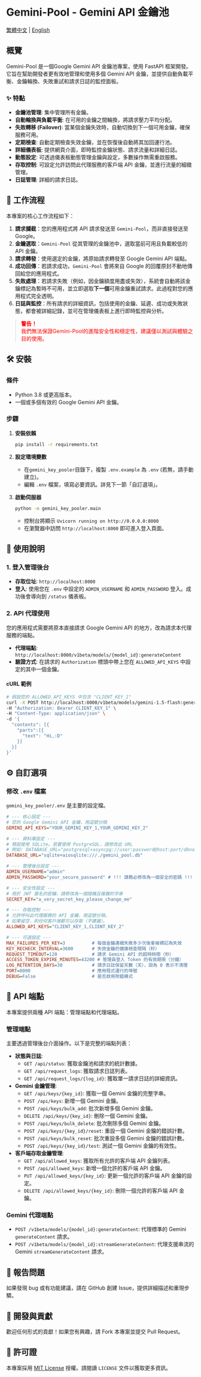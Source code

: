 # Gemini-Pool - Gemini API 金鑰池

[繁體中文](README.md) | [English](README_EN.md)

## 概覽

Gemini-Pool 是一個Google Gemini API 金鑰池專案，使用 FastAPI 框架開發。它旨在幫助開發者更有效地管理和使用多個 Gemini API 金鑰，並提供自動負載平衡、金鑰輪換、失敗重試和請求日誌的監控面板。

### ✨ 特點
- **金鑰池管理**: 集中管理所有金鑰。
- **自動輪換與負載平衡**: 在可用的金鑰之間輪換，將請求壓力平均分配。
- **失敗轉移 (Failover)**: 當某個金鑰失效時，自動切換到下一個可用金鑰，確保服務可用。
- **定期檢查**: 自動定期檢查失效金鑰，並在恢復後自動將其加回運行池。
- **詳細儀表板**: 提供網頁介面，即時監控金鑰狀態、請求流量和詳細日誌。
- **動態設定**: 可透過儀表板動態管理金鑰與設定，多數操作無需重啟服務。
- **存取控制**: 可設定允許訪問此代理服務的客戶端 API 金鑰，並進行流量的細緻管理。
- **日誌管理**: 詳細的請求日誌。

## 🚀 工作流程

本專案的核心工作流程如下：

1.  **請求攔截**：您的應用程式將 API 請求發送至 `Gemini-Pool`，而非直接發送至 Google。
2.  **金鑰選取**：`Gemini-Pool` 從其管理的金鑰池中，選取當前可用且負載較低的 API 金鑰。
3.  **請求轉發**：使用選定的金鑰，將原始請求轉發至 Google Gemini API 端點。
4.  **成功回傳**：若請求成功，`Gemini-Pool` 會將來自 Google 的回覆原封不動地傳回給您的應用程式。
5.  **失敗處理**：若請求失敗（例如，因金鑰額度用盡或失效），系統會自動將該金鑰標記為暫時不可用，並立即選取**下一個**可用金鑰重試請求。此過程對您的應用程式完全透明。
6.  **日誌與監控**：所有請求的詳細資訊，包括使用的金鑰、延遲、成功或失敗狀態，都會被詳細記錄，並可在管理儀表板上進行即時監控與分析。



<blockquote style="color: red;">
  <p><strong>警告！</strong><br>
  我們無法保證Gemini-Pool的進階安全性和穩定性，建議僅以測試與體驗之目的使用。</p>
</blockquote>


## 🛠️ 安裝

### 條件
- Python 3.8 或更高版本。
- 一個或多個有效的 Google Gemini API 金鑰。

### 步驟
1. **安裝依賴**
   ```bash
   pip install -r requirements.txt
   ```

2. **設定環境變數**
   - 在`gemini_key_pooler`目錄下，複製 `.env.example` 為 `.env` (若無，請手動建立)。
   - 編輯 `.env` 檔案，填寫必要資訊。詳見下一節「自訂選項」。

4. **啟動伺服器**
   ```bash
   python -m gemini_key_pooler.main
   ```
   - 控制台將顯示 `Uvicorn running on http://0.0.0.0:8000`
   - 在瀏覽器中訪問 `http://localhost:8000` 即可進入登入頁面。

## 📖 使用說明

### 1. 登入管理後台
- **存取位址**: `http://localhost:8000`
- **登入**: 使用您在 `.env` 中設定的 `ADMIN_USERNAME` 和 `ADMIN_PASSWORD` 登入。成功後會導向到 `/status` 儀表板。

### 2. API 代理使用
您的應用程式需要將原本直接請求 Google Gemini API 的地方，改為請求本代理服務的端點。

- **代理端點**: `http://localhost:8000/v1beta/models/{model_id}:generateContent`
- **驗證方式**: 在請求的 `Authorization` 標頭中帶上您在 `ALLOWED_API_KEYS` 中設定的其中一個金鑰。

#### cURL 範例
```bash
# 假設您的 ALLOWED_API_KEYS 中包含 "CLIENT_KEY_1"
curl -X POST http://localhost:8000/v1beta/models/gemini-1.5-flash:generateContent \
-H "Authorization: Bearer CLIENT_KEY_1" \
-H "Content-Type: application/json" \
-d '{
  "contents": [{
    "parts":[{
      "text": "Hi,:D"
    }]
  }]
}'
```

## ⚙️ 自訂選項

### 修改 `.env` 檔案
`gemini_key_pooler/.env` 是主要的設定檔。

```ini
# --- 核心設定 ---
# 您的 Google Gemini API 金鑰，用逗號分隔
GEMINI_API_KEYS="YOUR_GEMINI_KEY_1,YOUR_GEMINI_KEY_2"

# --- 資料庫設定 ---
# 預設使用 SQLite。若要使用 PostgreSQL，請修改此 URL
# 例如: DATABASE_URL="postgresql+asyncpg://user:password@host:port/dbname"
DATABASE_URL="sqlite+aiosqlite:///./gemini_pool.db"

# --- 管理後台設定 ---
ADMIN_USERNAME="admin"
ADMIN_PASSWORD="your_secure_password" # !!! 請務必修改為一個安全的密碼 !!!

# --- 安全性設定 ---
# 用於 JWT 簽名的密鑰，請修改為一個隨機且複雜的字串
SECRET_KEY="a_very_secret_key_please_change_me"

# --- 存取控制 ---
# 允許呼叫此代理服務的 API 金鑰，用逗號分隔。
# 如果留空，則任何客戶端都可以存取（不建議）。
ALLOWED_API_KEYS="CLIENT_KEY_1,CLIENT_KEY_2"

# --- 可選設定 ---
MAX_FAILURES_PER_KEY=3          # 每個金鑰連續失敗多少次後會被標記為失效
KEY_RECHECK_INTERVAL=3600       # 失效金鑰的健康檢查間隔（秒）
REQUEST_TIMEOUT=120             # 請求 Gemini API 的超時時間（秒）
ACCESS_TOKEN_EXPIRE_MINUTES=43200 # 管理員登入 Token 的有效期限（分鐘）
LOG_RETENTION_DAYS=30           # 請求日誌保留天數（天），設為 0 表示不清理
PORT=8000                       # 應用程式運行的埠號
DEBUG=False                     # 是否啟用除錯模式
```

## 📜 API 端點

本專案提供兩種 API 端點：管理端點和代理端點。

### 管理端點
主要透過管理後台介面操作。以下是完整的端點列表：

- **狀態與日誌**:
  - `GET /api/status`: 獲取金鑰池和請求的統計數據。
  - `GET /api/request_logs`: 獲取請求日誌列表。
  - `GET /api/request_logs/{log_id}`: 獲取單一請求日誌的詳細資訊。
- **Gemini 金鑰管理**:
  - `GET /api/keys/{key_id}`: 獲取一個 Gemini 金鑰的完整字串。
  - `POST /api/keys`: 新增一個 Gemini 金鑰。
  - `POST /api/keys/bulk_add`: 批次新增多個 Gemini 金鑰。
  - `DELETE /api/keys/{key_id}`: 刪除一個 Gemini 金鑰。
  - `POST /api/keys/bulk_delete`: 批次刪除多個 Gemini 金鑰。
  - `POST /api/keys/{key_id}/reset`: 重設一個 Gemini 金鑰的錯誤計數。
  - `POST /api/keys/bulk_reset`: 批次重設多個 Gemini 金鑰的錯誤計數。
  - `POST /api/keys/{key_id}/test`: 測試一個 Gemini 金鑰的有效性。
- **客戶端存取金鑰管理**:
  - `GET /api/allowed_keys`: 獲取所有允許的客戶端 API 金鑰列表。
  - `POST /api/allowed_keys`: 新增一個允許的客戶端 API 金鑰。
  - `PUT /api/allowed_keys/{key_id}`: 更新一個允許的客戶端 API 金鑰的設定。
  - `DELETE /api/allowed_keys/{key_id}`: 刪除一個允許的客戶端 API 金鑰。

### Gemini 代理端點
- `POST /v1beta/models/{model_id}:generateContent`: 代理標準的 Gemini `generateContent` 請求。
- `POST /v1beta/models/{model_id}:streamGenerateContent`: 代理支援串流的 Gemini `streamGenerateContent` 請求。

## 🐞 報告問題
如果發現 bug 或有功能建議，請在 GitHub 創建 Issue，提供詳細描述和重現步驟。

## 🤝 開發與貢獻
歡迎任何形式的貢獻！如果您有興趣，請 Fork 本專案並提交 Pull Request。

## 📄 許可證
本專案採用 [MIT License](LICENSE) 授權。請閱讀 `LICENSE` 文件以獲取更多資訊。
